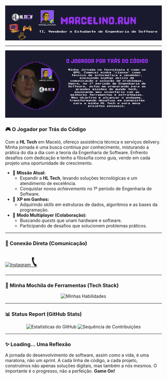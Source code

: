 <p align="center">
  <img src="https://raw.githubusercontent.com/marcelinorun/marcelinorun/main/assets/banner_marcelino_run.png" alt="Marcelino Run - TI, Vendedor e Estudante de Engenharia de Software" />
</p>

---

<p align="center">
  <img src="https://raw.githubusercontent.com/marcelinorun/marcelinorun/main/assets/profile_box.png" alt="O Jogador por Trás do Código" />
</p>

### 🎮 O Jogador por Trás do Código

Com a **HL Tech** em Maceió, ofereço assistência técnica e serviços delivery. Minha jornada é uma busca contínua por conhecimento, misturando a prática do dia a dia com a teoria da Engenharia de Software. Enfrento desafios com dedicação e tenho a filosofia como guia, vendo em cada projeto uma oportunidade de crescimento.

* 🚀 **Missão Atual:**
    * Expandir a **HL Tech**, levando soluções tecnológicas e um atendimento de excelência.
    * Conquistar novos *achievements* no 1º período de Engenharia de Software.
* 🌱 **XP em Ganhos:**
    * Adquirindo *skills* em estruturas de dados, algoritmos e as bases da programação.
* 🤝 **Modo Multiplayer (Colaboração):**
    * Buscando *quests* que unam hardware e software.
    * Participando de desafios que solucionem problemas práticos.

---

### 💬 Conexão Direta (Comunicação)

<a href="https://www.instagram.com/marcelino.run" target="_blank">
  <img src="https://skillicons.dev/icons?i=instagram&s=48" alt="Instagram" />
</a>

<a href="https://wa.me/5582994315020" target="_blank">
  <span style="font-size:48px;">📞</span>
</a>

---

### 🎒 Minha Mochila de Ferramentas (Tech Stack)

<p align="center">
  <img src="https://skillicons.dev/icons?i=html,css,js,c,cpp,cs,py,php,mysql,git,github,vscode,react" alt="Minhas Habilidades" />
</p>

---

### 📊 Status Report (GitHub Stats)

<p align="center">
  <img src="https://github-readme-stats.vercel.app/api?username=marcelinorun&show_icons=true&theme=dracula&count_private=true" alt="Estatísticas do GitHub" />
  <img src="https://github-readme-streak-stats.herokuapp.com/?user=marcelinorun&theme=dracula" alt="Sequência de Contribuições" />
</p>

---

### ✨ Loading... Uma Reflexão

A jornada do desenvolvimento de software, assim como a vida, é uma maratona, não um sprint. A cada linha de código, a cada projeto, construímos não apenas soluções digitais, mas também a nós mesmos. O importante é o progresso, não a perfeição. **Game On!**
